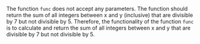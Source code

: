 The function `func` does not accept any parameters. The function should return the sum of all integers between x and y (inclusive) that are divisible by 7 but not divisible by 5. Therefore, the functionality of the function `func` is to calculate and return the sum of all integers between x and y that are divisible by 7 but not divisible by 5.